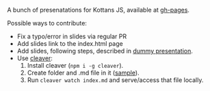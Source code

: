 A bunch of presenatations for Kottans JS, available at [gh-pages](http://kottans.github.io/js-slides/).

Possible ways to contribute:
  - Fix a typo/error in slides via regular PR
  - Add slides link to the index.html page
  - Add slides, following steps, described in [dummy presentation](dummy).
  - Use [cleaver](https://github.com/jdan/cleaver):
    1. Install cleaver (`npm i -g cleaver`).
    2. Create folder and .md file in it ([sample](https://raw.githubusercontent.com/Kottans/js-slides/gh-pages/angular/index.md)).
    3. Run `cleaver watch index.md` and serve/access that file locally.
